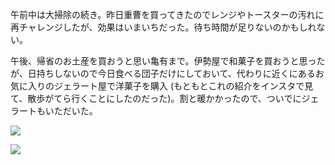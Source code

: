 午前中は大掃除の続き。昨日重曹を買ってきたのでレンジやトースターの汚れに再チャレンジしたが、効果はいまいちだった。待ち時間が足りないのかもしれない。

午後、帰省のお土産を買おうと思い亀有まで。伊勢屋で和菓子を買おうと思ったが、日持ちしないので今日食べる団子だけにしておいて、代わりに近くにあるお気に入りのジェラート屋で洋菓子を購入 (もともとこれの紹介をインスタで見て、散歩がてら行くことにしたのだった)。割と暖かかったので、ついでにジェラートもいただいた。

![](https://photos.apkas.net/medium/202312/20231229-144550.webp)

![](https://photos.apkas.net/medium/202312/20231229-152405.webp)
